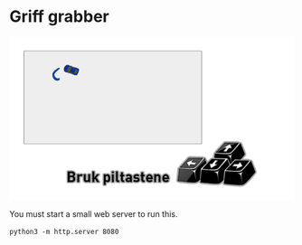 # Griff grabber

![Logo griff](images/griffgame/start.png)

You must start a small web server to run this.

    python3 -m http.server 8080


